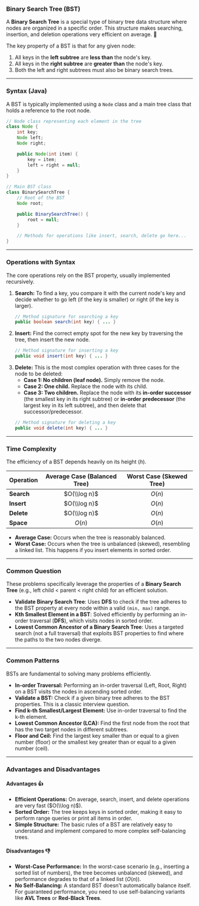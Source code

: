 ### Binary Search Tree (BST)

A **Binary Search Tree** is a special type of binary tree data structure where nodes are organized in a specific order. This structure makes searching, insertion, and deletion operations very efficient on average. 🌲

The key property of a BST is that for any given node:

1.  All keys in the **left subtree** are **less than** the node's key.
2.  All keys in the **right subtree** are **greater than** the node's key.
3.  Both the left and right subtrees must also be binary search trees.

-----

### Syntax (Java)

A BST is typically implemented using a `Node` class and a main tree class that holds a reference to the root node.

```java
// Node class representing each element in the tree
class Node {
    int key;
    Node left;
    Node right;

    public Node(int item) {
        key = item;
        left = right = null;
    }
}

// Main BST class
class BinarySearchTree {
    // Root of the BST
    Node root;

    public BinarySearchTree() {
        root = null;
    }

    // Methods for operations like insert, search, delete go here...
}
```

-----

### Operations with Syntax

The core operations rely on the BST property, usually implemented recursively.

1.  **Search:** To find a key, you compare it with the current node's key and decide whether to go left (if the key is smaller) or right (if the key is larger).
    ```java
    // Method signature for searching a key
    public boolean search(int key) { ... }
    ```
2.  **Insert:** Find the correct empty spot for the new key by traversing the tree, then insert the new node.
    ```java
    // Method signature for inserting a key
    public void insert(int key) { ... }
    ```
3.  **Delete:** This is the most complex operation with three cases for the node to be deleted:
      * **Case 1: No children (leaf node).** Simply remove the node.
      * **Case 2: One child.** Replace the node with its child.
      * **Case 3: Two children.** Replace the node with its **in-order successor** (the smallest key in its right subtree) or **in-order predecessor** (the largest key in its left subtree), and then delete that successor/predecessor.
    <!-- end list -->
    ```java
    // Method signature for deleting a key
    public void delete(int key) { ... }
    ```

-----

### Time Complexity

The efficiency of a BST depends heavily on its height ($h$).

| Operation | Average Case (Balanced Tree) | Worst Case (Skewed Tree) |
| :-------- | :--------------------------: | :----------------------: |
| **Search** |           $O(\\log n)$            |          $O(n)$          |
| **Insert** |           $O(\\log n)$            |          $O(n)$          |
| **Delete** |           $O(\\log n)$            |          $O(n)$          |
| **Space** |            $O(n)$              |          $O(n)$          |

  * **Average Case:** Occurs when the tree is reasonably balanced.
  * **Worst Case:** Occurs when the tree is unbalanced (skewed), resembling a linked list. This happens if you insert elements in sorted order.

-----

### Common Question

These problems specifically leverage the properties of a **Binary Search Tree** (e.g., left child < parent < right child) for an efficient solution.

* **Validate Binary Search Tree**: Uses **DFS** to check if the tree adheres to the BST property at every node within a valid `(min, max)` range.
* **Kth Smallest Element in a BST**: Solved efficiently by performing an in-order traversal (**DFS**), which visits nodes in sorted order.
* **Lowest Common Ancestor of a Binary Search Tree**: Uses a targeted search (not a full traversal) that exploits BST properties to find where the paths to the two nodes diverge.


-----

### Common Patterns

BSTs are fundamental to solving many problems efficiently.

  * **In-order Traversal:** Performing an in-order traversal (Left, Root, Right) on a BST visits the nodes in ascending sorted order.
  * **Validate a BST:** Check if a given binary tree adheres to the BST properties. This is a classic interview question.
  * **Find k-th Smallest/Largest Element:** Use in-order traversal to find the k-th element.
  * **Lowest Common Ancestor (LCA):** Find the first node from the root that has the two target nodes in different subtrees.
  * **Floor and Ceil:** Find the largest key smaller than or equal to a given number (floor) or the smallest key greater than or equal to a given number (ceil).

-----

### Advantages and Disadvantages

#### Advantages 👍

  * **Efficient Operations:** On average, search, insert, and delete operations are very fast ($O(\\log n)$).
  * **Sorted Order:** The tree keeps keys in sorted order, making it easy to perform range queries or print all items in order.
  * **Simple Structure:** The basic rules of a BST are relatively easy to understand and implement compared to more complex self-balancing trees.

#### Disadvantages 👎

  * **Worst-Case Performance:** In the worst-case scenario (e.g., inserting a sorted list of numbers), the tree becomes unbalanced (skewed), and performance degrades to that of a linked list ($O(n)$).
  * **No Self-Balancing:** A standard BST doesn't automatically balance itself. For guaranteed performance, you need to use self-balancing variants like **AVL Trees** or **Red-Black Trees**.